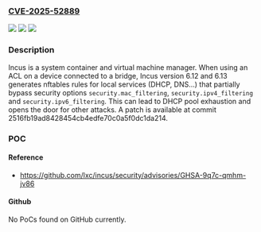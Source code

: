 ### [CVE-2025-52889](https://cve.mitre.org/cgi-bin/cvename.cgi?name=CVE-2025-52889)
![](https://img.shields.io/static/v1?label=Product&message=incus&color=blue)
![](https://img.shields.io/static/v1?label=Version&message=%3E%3D%206.12%2C%20%3C%3D%206.13%20&color=brightgreen)
![](https://img.shields.io/static/v1?label=Vulnerability&message=CWE-770%3A%20Allocation%20of%20Resources%20Without%20Limits%20or%20Throttling&color=brightgreen)

### Description

Incus is a system container and virtual machine manager. When using an ACL on a device connected to a bridge, Incus version 6.12 and 6.13 generates nftables rules for local services (DHCP, DNS...) that partially bypass security options `security.mac_filtering`, `security.ipv4_filtering` and `security.ipv6_filtering`. This can lead to DHCP pool exhaustion and opens the door for other attacks. A patch is available at commit 2516fb19ad8428454cb4edfe70c0a5f0dc1da214.

### POC

#### Reference
- https://github.com/lxc/incus/security/advisories/GHSA-9q7c-qmhm-jv86

#### Github
No PoCs found on GitHub currently.

